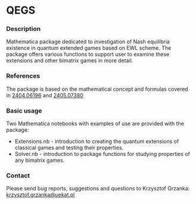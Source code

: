 QEGS
================

### Description ###
Mathematica package dedicated to investigation of Nash equilibria existence in quantum extended games based on EWL scheme. 
The package offers various functions to support user to examine these extensions and other bimatrix games in more detail.

### References ###
The package is based on the mathematical concept and formulas covered in [2404.06196](https://arxiv.org/pdf/2404.06196) and [2405.07380](https://arxiv.org/pdf/2405.07380)

### Basic usage ###
Two Mathematica notebooks with examples of use are provided with the package:
 - Extensions.nb - introduction to creating the quantum extensions of classical games and testing their properties.
 - Solver.nb - introduction to package functions for studying properties of any bimatrix games.

### Contact ###
Please send bug reports, suggestions and questions to Krzysztof Grzanka: [krzysztof.grzanka@uekat.pl](krzysztof.grzanka@uekat.pl)
